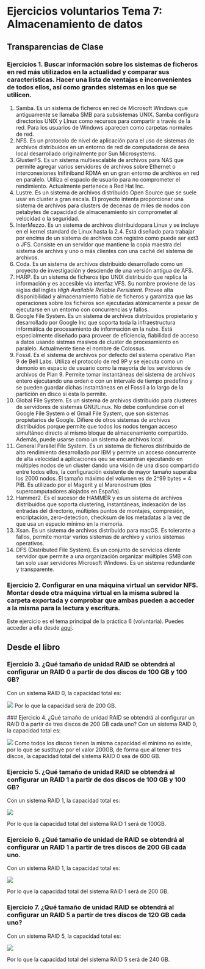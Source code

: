 # Ejercicios voluntarios Tema 7: Almacenamiento de datos


## Transparencias de Clase


### Ejercicios 1. Buscar información sobre los sistemas de ficheros en red más utilizados en la actualidad y comparar sus características. Hacer una lista de ventajas e inconvenientes de todos ellos, así como grandes sistemas en los que se utilicen.


1. Samba. Es un sistema de ficheros en red de Microsoft Windows que antiguamente se llamaba SMB para subsistemas UNIX. Samba configura directorios UNIX y LInux como recursos para compartir a través de la red. Para los usuarios de Windows aparecen como carpetas normales de red.
2. NFS. Es un protocolo de nivel de aplicación para el uso de sistemas de archivos distribuidos en un entorno de red de computadoras de área local desarrollado originalmente por Sun Microsystems.
3. GlusterFS. Es un sistema multiescalable de archivos para NAS que permite agregar varios servidores de archivos sobre Ethernet o interconexiones Inifiniband RDMA en un gran entorno de archivos en red en paralelo. Utiliza el espacio de usuario para no comprometer el rendimiento. Actualmente pertenece a Red Hat Inc.
4. Lustre. Es un sistema de archivos distribuido Open Source que se suele usar en cluster a gran escala. El proyecto intenta proporcionar una sistema de archivos para clusters de decenas de miles de nodos con petabytes de capacidad de almacenamiento sin comprometer al velocidad o la seguridad.
5. InterMezzo. Es un sistema de archivos distribuidopara Linux y se incluye en el kernel standard de Linux hasta la 2.4. Está diseñado para trabajar por encima de un sistema de archivos con registro como puede ser ext3 o JFS. Consiste en un servidor que mantiene la copia maestra del sistema de archivs y uno o más clientes con una caché del sistema de archivos.
6. Coda. Es un sistema de archivos distribuido desarrollado como un proyecto de investigación y desciende de una versión antigua de AFS. 
7. HARP. Es un sistema de ficheros tipo UNIX distribuido que replica la información y es accesible via interfaz VFS. Su nombre proviene de las siglas del inglés *High Available Reliable Persistent*. Provee alta disponibilidad y almacenamiento fiable de ficheros y garantiza que las operaciones sobre los ficheros son ejecutadas atómicamente a pesar de ejecutarse en un entorno con concurrencias y fallos.
8. Google File System. Es un sistema de archivos distribuidos propietario y desarrollado por Google Inc que soporta toda la infraestructura informática de procesamiento de información en la nube. Está especialmente diseñado para proveer de eficiencia, fiabilidad de acceso a datos usando sistmas masivos de cluster de procesamiento en paralelo. Actualmente tiene el nombre de Colossus.
9. Fossil. Es el sistema de archivos por defecto del sistema operativo Plan 9 de Bell Labs. Utiliza el protocolo de red 9P y se ejecuta como un demonio en espacio de usuario como la mayoría de los servidores de archivos de Plan 9. Permite tomar instantáneas del sistema de archivos entero ejecutando una orden o con un intervalo de tiempo predefino y se pueden guardar dichas instantáneas en el Fossil a lo largo de la partición en disco si ésta lo permite.
10. Global File System. Es un sistema de archivos distribuido para clusteres de servidores de sistemas GNU/Linux. No debe confundirse con el Google File System o el Gmail File System, que son sistemas propietarios de Google. Difiere de otros sistemas de archivos distribuidos porque permite que todos los nodos tengan acceso simultáneo directo al mismo bloque de almacenamiento compartido. Además, puede usarse como un sistema de archivos local.
11. General Parallel File System. Es un sistema de ficheros distribuido de alto rendimiento desarrollado por IBM y permite un acceso concurrente de alta velocidad a aplicaciones qeu se encuentran ejecutando en múltiples nodos de un cluster dando una visión de una disco compartido entre todos ellos, la configuración existente de mayor tamaño superaba los 2000 nodos. El tamaño máximo del volumen es de 2^99 bytes = 4 PiB. Es utilizado por el Magerit y el Marenostrum (dos supercomputadores alojados en España).
12. Hammer2. Es el sucesor de HAMMER y es un sistema de archivos distribuidos que soporta clustering, instantáneas, indexación de las entradas del directorio, múltiples puntos de montajes, compresión, encriptación, zero-detection, checksum de los metadatas a la vez de que usa un espacio mínimo en la memoria.
13. Xsan. Es un sistema de archivos distribuido para macOS. Es tolerante a fallos, permite montar varios sistemas de archivo y varios sistemas operativos.
14. DFS (Distributed File System). Es un conjunto de servicios cliente servidor que permite a una organización organizar múltiples SMB con tan solo usar servidores Microsoft Windows. Es un sistema redundante y transparente.


### Ejercicio 2. Configurar en una máquina virtual un servidor NFS. Montar desde otra máquina virtual en la misma subred la carpeta exportada y comprobar que ambas pueden a acceder a la misma para la lectura y escritura.
Este ejercicio es el tema principal de la práctica 6 (voluntaria).
Puedes acceder a ella desde [aquí](https://github.com/pepitoenpeligro/SWAP/tree/master/practicas/p6).



## Desde el libro


### Ejercicio 3. ¿Qué tamaño de unidad RAID se obtendrá al configurar un RAID 0  a partir de dos discos de 100 GB y 100 GB?

Con un sistema RAID 0, la capacidad total es:

![](https://latex.codecogs.com/gif.latex?C_{total}&space;=&space;min({C_{HDD1},&space;C_{HDD2},...,&space;C_{HDDN}})*N)
Por lo que la capacidad será de 200 GB.



### Ejercicio 4. ¿Qué tamaño de unidad RAID se obtendrá al configurar un RAID 0 a partir de tres discos de 200 GB cada uno?
Con un sistema RAID 0, la capacidad total es:

![](https://latex.codecogs.com/gif.latex?C_{total}&space;=&space;min({C_{HDD1},&space;C_{HDD2},...,&space;C_{HDDN}})*N)
Como todos los discos tienen la misma capacidad el mínimo no existe, por lo que se sustituye por el valor 200GB, de forma que al tener tres discos, la capacidad total del sistema RAID 0 sea de 600 GB.


### Ejercicio 5. ¿Qué tamaño de unidad RAID se obtendrá al configurar un RAID 1 a partir de dos discos de 100 GB y 100 GB?

Con un sistema RAID 1, la capacidad total es:

![](https://latex.codecogs.com/gif.latex?C_{total}&space;=&space;min({C_{HDD1},&space;C_{HDD2},...,&space;C_{HDDN}}))

Por lo que la capacidad total del sistema RAID 1 será de 100GB.



### Ejercicio 6. ¿Qué tamaño de unidad de RAID se obtendrá al configurar un RAID 1 a partir de tres discos de 200 GB cada uno.

Con un sistema RAID 1, la capacidad total es:

![](https://latex.codecogs.com/gif.latex?C_{total}&space;=&space;min({C_{HDD1},&space;C_{HDD2},...,&space;C_{HDDN}}))

Por lo que la capacidad total del sistema RAID 1 será de 200 GB.


### Ejercicio 7. ¿Qué tamaño de unidad RAID se obtendrá al configurar un RAID 5 a partir de tres discos de 120 GB cada uno?

Con un sistema RAID 5, la capacidad total es:

![](https://latex.codecogs.com/gif.latex?C_{total}&space;=&space;min({C_{HDD1},&space;C_{HDD2},...,&space;C_{HDDN}})*(N-1))

Por lo que la capacidad total del sistema RAID 5 será de 240 GB.


